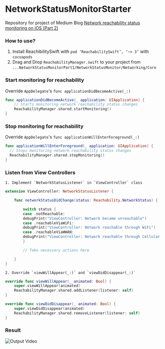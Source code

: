 # NetworkStatusMonitorStarter
Repository for project of Medium Blog [Network reachability status monitoring on iOS (Part 2)](https://medium.com/@sauvik_dolui/network-status-monitoring-on-ios-part-1-9a22276933dc#.r59gm4w8f)

### How to use?
 1. Install ReachibilitySwift with `pod ‘ReachabilitySwift’, ‘~> 3’` with `cocoapods`
 2. Drag and Drop `ReachabilityManager.swift` to your project from `...NetworkStatusMonitorPart1/NetworkStatusMonitor/Networking/Core`

### Start monitoring for reachability 

Override `AppDelegate`'s `func applicationDidBecomeActive(_:)`

```swift
func applicationDidBecomeActive(_ application: UIApplication) {
    // Starts monitoring network reachability status changes
    ReachabilityManager.shared.startMonitoring()
}
```

### Stop monitoring for reachability 

Override `AppDelegate`'s `func applicationWillEnterForeground(_:)`

```swift
func applicationWillEnterForeground(_ application: UIApplication) {
  // Stops monitoring network reachability status changes
  ReachabilityManager.shared.stopMonitoring()
}
```

### Listen from View Controllers


    1. Implement `NetworkStatusListener` in `ViewController` class

```swift
extension ViewController: NetworkStatusListener {

    func networkStatusDidChange(status: Reachability.NetworkStatus) {

        switch status {
        case .notReachable:
        debugPrint("ViewController: Network became unreachable")
        case .reachableViaWiFi:
        debugPrint("ViewController: Network reachable through WiFi")
        case .reachableViaWWAN:
        debugPrint("ViewController: Network reachable through Cellular Data")
        }

        // Take necessary actions here

    }
}
```


    2. Override `viewWillAppear(_:)` and `viewDidDisappear(_:)`


```swift
override func viewWillAppear(_ animated: Bool) {
    super.viewWillAppear(animated)
    ReachabilityManager.shared.addListener(listener: self)
}

override func viewDidDisappear(_ animated: Bool) {
    super.viewDidDisappear(animated)
    ReachabilityManager.shared.removeListener(listener: self)
}
```


### Result

![Output Video](https://github.com/sauvikatinnofied/NetworkStatusMonitorPart2/blob/master/NetworkStatusMonitoringFromVC.gif?raw=true)
